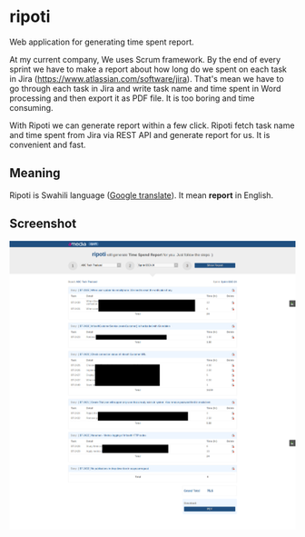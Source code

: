 ripoti
======

Web application for generating time spent report.

At my current company, We uses Scrum framework. By the end of every sprint we have to make a report about how long do we spent on each task in Jira (https://www.atlassian.com/software/jira). That's mean we have to go through each task in Jira and write task name and time spent in Word processing and then export it as PDF file. It is too boring and time consuming.

With Ripoti we can generate report within a few click. Ripoti fetch task name and time spent from Jira via REST API and generate report for us. It is convenient and fast.

Meaning
-------

Ripoti is Swahili language ([Google translate](http://translate.google.com/#sw/en/ripoti)). 
It mean **report** in English.

Screenshot
----------
![Ripoti](https://raw.githubusercontent.com/MacKittipat/ripoti/master/ripoti-design/ripoti.png)





